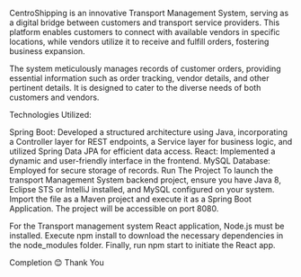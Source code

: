 CentroShipping is an innovative Transport Management System,
serving as a digital bridge between customers and transport service providers. 
This platform enables customers to connect with available vendors in specific locations, 
while vendors utilize it to receive and fulfill orders, fostering business expansion.

The system meticulously manages records of customer orders, providing essential information such as 
order tracking, vendor details, and other pertinent details. 
It is designed to cater to the diverse needs of both customers and vendors.


Technologies Utilized:

Spring Boot: Developed a structured architecture using Java, incorporating a Controller layer for REST endpoints, a Service layer for business logic, and utilized Spring Data JPA for efficient data access.
React: Implemented a dynamic and user-friendly interface in the frontend.
MySQL Database: Employed for secure storage of records.
Run The Project
To launch the transport Management System backend project, ensure you have Java 8, Eclipse STS or IntelliJ installed, and MySQL configured on your system. Import the file as a Maven project and execute it as a Spring Boot Application. The project will be accessible on port 8080.

For the Transport management system React application, Node.js must be installed. Execute npm install to download the necessary dependencies in the node_modules folder. Finally, run npm start to initiate the React app.

Completion 😊
Thank You
